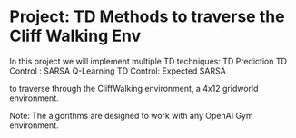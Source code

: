 # Project: TD Methods to traverse the Cliff Walking Env

In this project we will implement multiple TD techniques:
TD Prediction
TD Control : SARSA
Q-Learning
TD Control: Expected SARSA

to traverse through the CliffWalking environment, a 4x12 gridworld environment.

Note: The algorithms are designed to work with any OpenAI Gym environment.